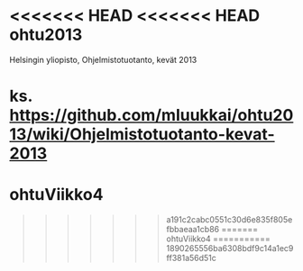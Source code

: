<<<<<<< HEAD
<<<<<<< HEAD
ohtu2013
========

Helsingin yliopisto, Ohjelmistotuotanto, kevät 2013

ks. https://github.com/mluukkai/ohtu2013/wiki/Ohjelmistotuotanto-kevat-2013
=======
ohtuViikko4
===========
>>>>>>> a191c2cabc0551c30d6e835f805efbbaeaa1cb86
=======
ohtuViikko4
===========
>>>>>>> 1890265556ba6308bdf9c14a1ec9ff381a56d51c
